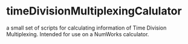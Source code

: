 # timeDivisionMultiplexingCalulator
a small set of scripts for calculating information of Time Division Multiplexing. Intended for use on a NumWorks calculator.
